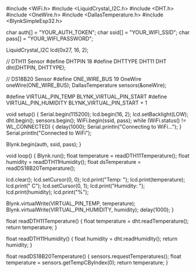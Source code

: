 #include <WiFi.h>
#include <LiquidCrystal_I2C.h>
#include <DHT.h>
#include <OneWire.h>
#include <DallasTemperature.h>
#include <BlynkSimpleEsp32.h>


char auth[] = "YOUR_AUTH_TOKEN";
char ssid[] = "YOUR_WIFI_SSID";
char pass[] = "YOUR_WIFI_PASSWORD";

LiquidCrystal_I2C lcd(0x27, 16, 2);

// DTH11 Sensor
#define DHTPIN 18
#define DHTTYPE DHT11
DHT dht(DHTPIN, DHTTYPE);

// DS18B20 Sensor
#define ONE_WIRE_BUS 19
OneWire oneWire(ONE_WIRE_BUS);
DallasTemperature sensors(&oneWire);

#define VIRTUAL_PIN_TEMP BLYNK_VIRTUAL_PIN_START
#define VIRTUAL_PIN_HUMIDITY BLYNK_VIRTUAL_PIN_START + 1

void setup() {
  Serial.begin(115200);
  lcd.begin(16, 2);
  lcd.setBacklight(LOW);
  dht.begin();
  sensors.begin();
  WiFi.begin(ssid, pass);
  while (WiFi.status() != WL_CONNECTED) {
    delay(1000);
    Serial.println("Connecting to WiFi...");
  }
  Serial.println("Connected to WiFi");


  Blynk.begin(auth, ssid, pass);
}

void loop() {
  Blynk.run();
  float temperature = readDTH11Temperature();
  float humidity = readDTH11Humidity();
  float dsTemperature = readDS18B20Temperature();

  lcd.clear();
  lcd.setCursor(0, 0);
  lcd.print("Temp: ");
  lcd.print(temperature);
  lcd.print(" C");
  lcd.setCursor(0, 1);
  lcd.print("Humidity: ");
  lcd.print(humidity);
  lcd.print("%");

  Blynk.virtualWrite(VIRTUAL_PIN_TEMP, temperature);
  Blynk.virtualWrite(VIRTUAL_PIN_HUMIDITY, humidity);
  delay(1000);
}

float readDTH11Temperature() {
  float temperature = dht.readTemperature();
  return temperature;
}

float readDTH11Humidity() {
  float humidity = dht.readHumidity();
  return humidity;
}

float readDS18B20Temperature() {
  sensors.requestTemperatures();
  float temperature = sensors.getTempCByIndex(0);
  return temperature;
}
